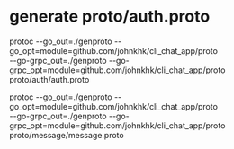 # generate proto/auth.proto

protoc --go_out=./genproto --go_opt=module=github.com/johnkhk/cli_chat_app/proto \
  --go-grpc_out=./genproto --go-grpc_opt=module=github.com/johnkhk/cli_chat_app/proto \
  proto/auth/auth.proto


protoc --go_out=./genproto --go_opt=module=github.com/johnkhk/cli_chat_app/proto \
  --go-grpc_out=./genproto --go-grpc_opt=module=github.com/johnkhk/cli_chat_app/proto \
  proto/message/message.proto